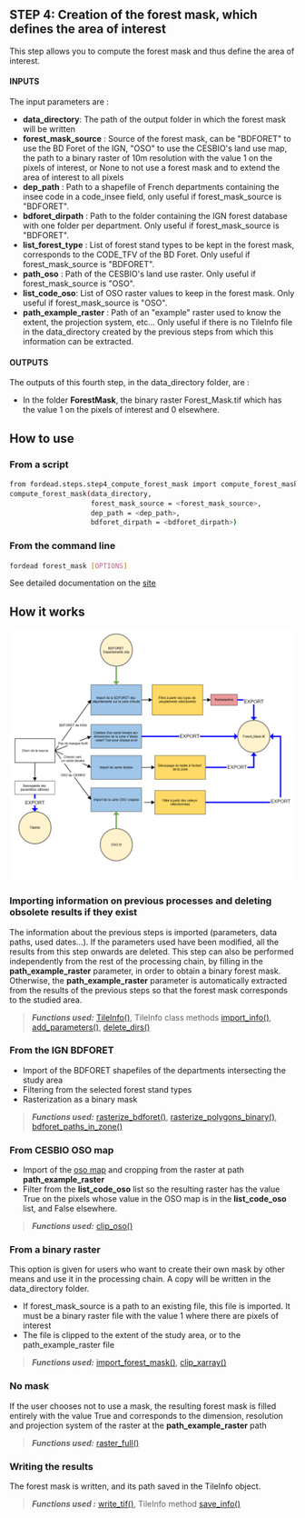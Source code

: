 ## STEP 4: Creation of the forest mask, which defines the area of interest
This step allows you to compute the forest mask and thus define the area of interest.

#### INPUTS
The input parameters are :
- **data_directory**: The path of the output folder in which the forest mask will be written
- **forest_mask_source** : Source of the forest mask, can be "BDFORET" to use the BD Foret of the IGN, "OSO" to use the CESBIO's land use map, the path to a binary raster of 10m resolution with the value 1 on the pixels of interest, or None to not use a forest mask and to extend the area of interest to all pixels
- **dep_path** : Path to a shapefile of French departments containing the insee code in a code_insee field, only useful if forest_mask_source is "BDFORET".
- **bdforet_dirpath** : Path to the folder containing the IGN forest database with one folder per department. Only useful if forest_mask_source is "BDFORET".
- **list_forest_type** : List of forest stand types to be kept in the forest mask, corresponds to the CODE_TFV of the BD Foret. Only useful if forest_mask_source is "BDFORET".
- **path_oso** : Path of the CESBIO's land use raster. Only useful if forest_mask_source is "OSO".
- **list_code_oso**: List of OSO raster values to keep in the forest mask. Only useful if forest_mask_source is "OSO".
- **path_example_raster** : Path of an "example" raster used to know the extent, the projection system, etc... Only useful if there is no TileInfo file in the data_directory created by the previous steps from which this information can be extracted.

#### OUTPUTS
The outputs of this fourth step, in the data_directory folder, are :
- In the folder **ForestMask**, the binary raster Forest_Mask.tif which has the value 1 on the pixels of interest and 0 elsewhere.

## How to use
### From a script

```bash
from fordead.steps.step4_compute_forest_mask import compute_forest_mask
compute_forest_mask(data_directory, 
                    forest_mask_source = <forest_mask_source>, 
                    dep_path = <dep_path>,
                    bdforet_dirpath = <bdforet_dirpath>)
```


### From the command line

```bash
fordead forest_mask [OPTIONS]
```

See detailed documentation on the [site](https://fordead.gitlab.io/fordead_package/docs/cli/#fordead-forest_mask)

## How it works

![Diagramme_step4](Diagrams/Diagramme_step4.png "Diagramme_step4")

### Importing information on previous processes and deleting obsolete results if they exist
The information about the previous steps is imported (parameters, data paths, used dates...). If the parameters used have been modified, all the results from this step onwards are deleted. This step can also be performed independently from the rest of the processing chain, by filling in the **path_example_raster** parameter, in order to obtain a binary forest mask. Otherwise, the **path_example_raster** parameter is automatically extracted from the results of the previous steps so that the forest mask corresponds to the studied area.
> **_Functions used:_** [TileInfo()](https://fordead.gitlab.io/fordead_package/reference/fordead/ImportData/#tileinfo), TileInfo class methods [import_info()](https://fordead.gitlab.io/fordead_package/reference/fordead/ImportData/#import_info), [add_parameters()](https://fordead.gitlab.io/fordead_package/reference/fordead/ImportData/#add_parameters), [delete_dirs()](https://fordead.gitlab.io/fordead_package/reference/fordead/ImportData/#delete_dirs)

### From the IGN BDFORET
- Import of the BDFORET shapefiles of the departments intersecting the study area
- Filtering from the selected forest stand types
- Rasterization as a binary mask
> **_Functions used:_** [rasterize_bdforet()](https://fordead.gitlab.io/fordead_package/reference/fordead/masking_vi/#rasterize_bdforet), [rasterize_polygons_binary()](https://fordead.gitlab.io/fordead_package/reference/fordead/masking_vi/#rasterize_polygons_binary), [bdforet_paths_in_zone()](https://fordead.gitlab.io/fordead_package/reference/fordead/masking_vi/#bdforet_paths_in_zone)

### From CESBIO OSO map
 - Import of the [oso map](http://osr-cesbio.ups-tlse.fr/~oso/) and cropping from the raster at path **path_example_raster**
 - Filter from the **list_code_oso** list so the resulting raster has the value True on the pixels whose value in the OSO map is in the **list_code_oso** list, and False elsewhere.
> **_Functions used:_** [clip_oso()](https://fordead.gitlab.io/fordead_package/reference/fordead/masking_vi/#clip_oso)

### From a binary raster
This option is given for users who want to create their own mask by other means and use it in the processing chain. A copy will be written in the data_directory folder.
 - If forest_mask_source is a path to an existing file, this file is imported. It must be a binary raster file with the value 1 where there are pixels of interest
 - The file is clipped to the extent of the study area, or to the path_example_raster file
> **_Functions used:_** [import_forest_mask()](https://fordead.gitlab.io/fordead_package/reference/fordead/ImportData/#import_forest_mask), [clip_xarray()](https://fordead.gitlab.io/fordead_package/reference/fordead/ImportData/#clip_xarray)

### No mask
If the user chooses not to use a mask, the resulting forest mask is filled entirely with the value True and corresponds to the dimension, resolution and projection system of the raster at the **path_example_raster** path
> **_Functions used:_** [raster_full()](https://fordead.gitlab.io/fordead_package/reference/fordead/masking_vi/#raster_full)

### Writing the results
The forest mask is written, and its path saved in the TileInfo object.
> **_Functions used :_** [write_tif()](https://fordead.gitlab.io/fordead_package/reference/fordead/writing_data/#write_tif), TileInfo method [save_info()](https://fordead.gitlab.io/fordead_package/reference/fordead/ImportData/#save_info)
